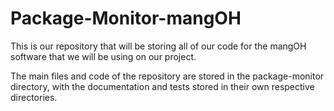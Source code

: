 # Package-Monitor-mangOH

This is our repository that will be storing all of our code for the mangOH software that we will be using on our project.

The main files and code of the repository are stored in the package-monitor directory, with the documentation and tests stored in their own respective directories. 